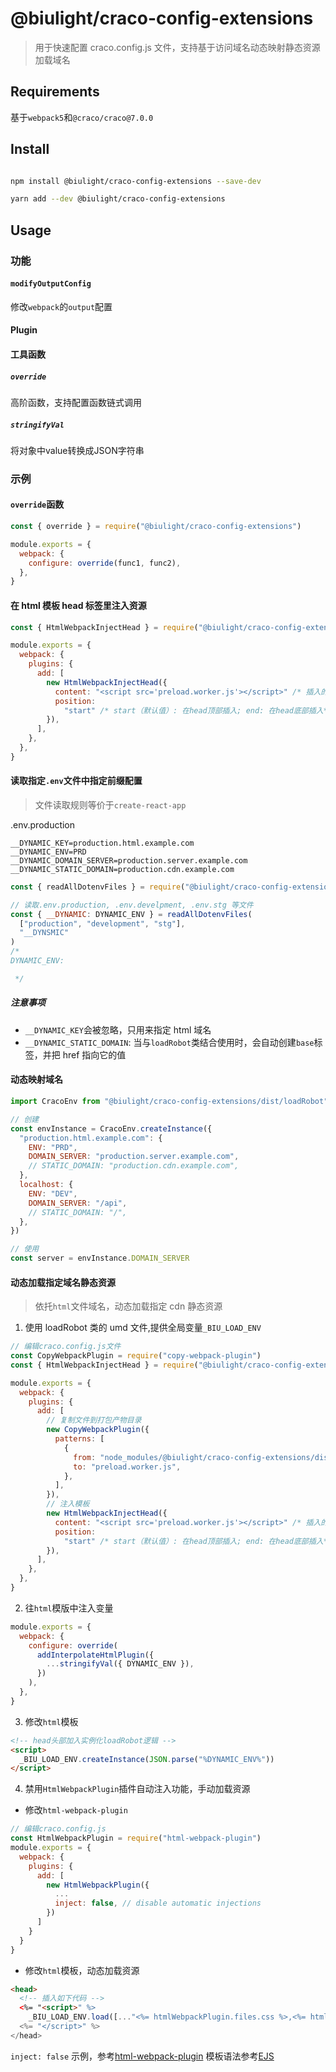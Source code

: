 # @biulight/craco-config-extensions

> 用于快速配置 craco.config.js 文件，支持基于访问域名动态映射静态资源加载域名

## Requirements

基于`webpack5`和`@craco/craco@7.0.0`

## Install

```bash

npm install @biulight/craco-config-extensions --save-dev

```

```bash
yarn add --dev @biulight/craco-config-extensions
```

## Usage

### 功能


#### `modifyOutputConfig`

修改`webpack`的`output`配置


#### Plugin


#### 工具函数

##### `override`

高阶函数，支持配置函数链式调用
##### `stringifyVal`

将对象中value转换成JSON字符串


### 示例

#### `override`函数

```js
const { override } = require("@biulight/craco-config-extensions")

module.exports = {
  webpack: {
    configure: override(func1, func2),
  },
}
```

#### 在 html 模板 head 标签里注入资源

```js
const { HtmlWebpackInjectHead } = require("@biulight/craco-config-extensions")

module.exports = {
  webpack: {
    plugins: {
      add: [
        new HtmlWebpackInjectHead({
          content: "<script src='preload.worker.js'></script>" /* 插入的内容 */,
          position:
            "start" /* start（默认值）: 在head顶部插入; end: 在head底部插入*/,
        }),
      ],
    },
  },
}
```

#### 读取指定`.env`文件中指定前缀配置

> 文件读取规则等价于`create-react-app`

.env.production

```
__DYNAMIC_KEY=production.html.example.com
__DYNAMIC_ENV=PRD
__DYNAMIC_DOMAIN_SERVER=production.server.example.com
__DYNAMIC_STATIC_DOMAIN=production.cdn.example.com

```

```js
const { readAllDotenvFiles } = require("@biulight/craco-config-extensions")

// 读取.env.production, .env.develpment, .env.stg 等文件
const { __DYNAMIC: DYNAMIC_ENV } = readAllDotenvFiles(
  ["production", "development", "stg"],
  "__DYNSMIC"
)
/*
DYNAMIC_ENV:

 */
```

##### 注意事项

- `__DYNAMIC_KEY`会被忽略，只用来指定 html 域名
- `__DYNAMIC_STATIC_DOMAIN`: 当与`loadRobot`类结合使用时，会自动创建`base`标签，并把 href 指向它的值

#### 动态映射域名

```js
import CracoEnv from "@biulight/craco-config-extensions/dist/loadRobot"

// 创建
const envInstance = CracoEnv.createInstance({
  "production.html.example.com": {
    ENV: "PRD",
    DOMAIN_SERVER: "production.server.example.com",
    // STATIC_DOMAIN: "production.cdn.example.com",
  },
  localhost: {
    ENV: "DEV",
    DOMAIN_SERVER: "/api",
    // STATIC_DOMAIN: "/",
  },
})

// 使用
const server = envInstance.DOMAIN_SERVER
```

#### 动态加载指定域名静态资源

> 依托`html`文件域名，动态加载指定 cdn 静态资源

1. 使用 loadRobot 类的 umd 文件,提供全局变量`_BIU_LOAD_ENV`

```js
// 编辑craco.config.js文件
const CopyWebpackPlugin = require("copy-webpack-plugin")
const { HtmlWebpackInjectHead } = require("@biulight/craco-config-extensions")

module.exports = {
  webpack: {
    plugins: {
      add: [
        // 复制文件到打包产物目录
        new CopyWebpackPlugin({
          patterns: [
            {
              from: "node_modules/@biulight/craco-config-extensions/dist/loadRobot/index.umd.js",
              to: "preload.worker.js",
            },
          ],
        }),
        // 注入模板
        new HtmlWebpackInjectHead({
          content: "<script src='preload.worker.js'></script>" /* 插入的内容 */,
          position:
            "start" /* start（默认值）: 在head顶部插入; end: 在head底部插入*/,
        }),
      ],
    },
  },
}
```

2. 往`html`模版中注入变量

```js
module.exports = {
  webpack: {
    configure: override(
      addInterpolateHtmlPlugin({
        ...stringifyVal({ DYNAMIC_ENV }),
      })
    ),
  },
}
```

3. 修改`html`模板

```html
<!-- head头部加入实例化loadRobot逻辑 -->
<script>
  _BIU_LOAD_ENV.createInstance(JSON.parse("%DYNAMIC_ENV%"))
</script>
```

4. 禁用`HtmlWebpackPlugin`插件自动注入功能，手动加载资源

  - 修改`html-webpack-plugin`
  ```js
  // 编辑craco.config.js
  const HtmlWebpackPlugin = require("html-webpack-plugin")
  module.exports = {
    webpack: {
      plugins: {
        add: [
          new HtmlWebpackPlugin({
            ...
            inject: false, // disable automatic injections
          })
        ]
      }
    }
  }
  ```

  - 修改`html`模板，动态加载资源

  ```html
  <head>
    <!-- 插入如下代码 -->
    <%= "<script>" %>
      _BIU_LOAD_ENV.load([..."<%= htmlWebpackPlugin.files.css %>,<%= htmlWebpackPlugin.files.js %>".split(",")])
    <%= "</script>" %>
  </head>
  ```
  `inject: false` 示例，参考[html-webpack-plugin](https://github.com/jantimon/html-webpack-plugin/tree/main/examples/custom-insertion-position)
  模板语法参考[EJS](https://ejs.co/#docs) 
